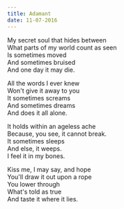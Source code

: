 ```yaml
---
title: Adamant
date: 11-07-2016
---
```

My secret soul that hides between  
What parts of my world count as seen  
Is sometimes moved  
And sometimes bruised  
And one day it may die.  
  
All the words I ever knew  
Won't give it away to you  
It sometimes screams  
And sometimes dreams  
And does it all alone.  
  
It holds within an ageless ache  
Because, you see, it cannot break.  
It sometimes sleeps  
And else, it weeps.  
I feel it in my bones.  
  
Kiss me, I may say, and hope  
You'll draw it out upon a rope  
You lower through  
What's told as true  
And taste it where it lies.
